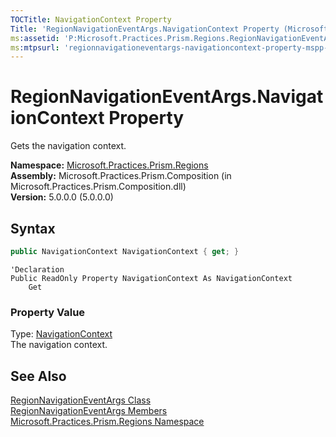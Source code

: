 ```yaml
---
TOCTitle: NavigationContext Property
Title: 'RegionNavigationEventArgs.NavigationContext Property (Microsoft.Practices.Prism.Regions)'
ms:assetid: 'P:Microsoft.Practices.Prism.Regions.RegionNavigationEventArgs.NavigationContext'
ms:mtpsurl: 'regionnavigationeventargs-navigationcontext-property-mspp-regions.md'
---
```



# RegionNavigationEventArgs.NavigationContext Property

Gets the navigation context.

**Namespace:** [Microsoft.Practices.Prism.Regions](/patterns-practices/reference/mspp-regions-namespace)<br/>
**Assembly:** Microsoft.Practices.Prism.Composition (in Microsoft.Practices.Prism.Composition.dll)<br/>
**Version:** 5.0.0.0 (5.0.0.0)

## Syntax
```C#
public NavigationContext NavigationContext { get; }
```
```VB
'Declaration
Public ReadOnly Property NavigationContext As NavigationContext
	Get
```
### Property Value

Type: [NavigationContext](/patterns-practices/reference/navigationcontext-class-mspp-regions)  
The navigation context.

## See Also

[RegionNavigationEventArgs Class](/patterns-practices/reference/regionnavigationeventargs-class-mspp-regions)<br/>
[RegionNavigationEventArgs Members](/patterns-practices/reference/regionnavigationeventargs-members-mspp-regions)<br/>
[Microsoft.Practices.Prism.Regions Namespace](/patterns-practices/reference/mspp-regions-namespace)<br/>